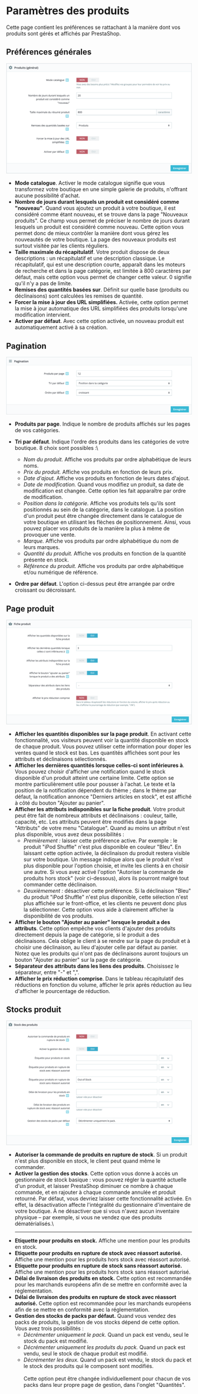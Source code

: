 # Paramètres des produits

Cette page contient les préférences se rattachant à la manière dont vos produits sont gérés et affichés par PrestaShop.

## Préférences générales <a href="#parametresdesproduits-preferencesgenerales" id="parametresdesproduits-preferencesgenerales"></a>

![](../../../.gitbook/assets/64225331.png)

* **Mode catalogue**. Activer le mode catalogue signifie que vous transformez votre boutique en une simple galerie de produits, n'offrant aucune possibilité d'achat.
* **Nombre de jours durant lesquels un produit est considéré comme "nouveau"**. Quand vous ajoutez un produit à votre boutique, il est considéré comme étant nouveau, et se trouve dans la page "Nouveaux produits". Ce champ vous permet de préciser le nombre de jours durant lesquels un produit est considéré comme nouveau. Cette option vous permet donc de mieux contrôler la manière dont vous gérez les nouveautés de votre boutique. La page des nouveaux produits est surtout visitée par les clients réguliers.
* **Taille maximale du récapitulatif**. Votre produit dispose de deux descriptions : un récapitulatif et une description classique. Le récapitulatif, qui est une description courte, apparaît dans les moteurs de recherche et dans la page catégorie, est limitée à 800 caractères par défaut, mais cette option vous permet de changer cette valeur. 0 signifie qu'il n'y a pas de limite.
* **Remises des quantités basées sur**. Définit sur quelle base (produits ou déclinaisons) sont calculées les remises de quantité.
* **Forcer la mise à jour des URL simplifiées.** Activée, cette option permet la mise à jour automatique des URL simplifiées des produits lorsqu'une modification intervient.
* **Activer par défaut**. Avec cette option activée, un nouveau produit est automatiquement activé à sa création.

## Pagination <a href="#parametresdesproduits-pagination" id="parametresdesproduits-pagination"></a>

![](../../../.gitbook/assets/64225332.png)

* **Produits par page**. Indique le nombre de produits affichés sur les pages de vos catégories.
* **Tri par défaut**. Indique l'ordre des produits dans les catégories de votre boutique. 8 choix sont possibles :\

  * _Nom du produit._ Affiche vos produits par ordre alphabétique de leurs noms.
  * _Prix du produit._ Affiche vos produits en fonction de leurs prix.
  * _Date d'ajout._ Affiche vos produits en fonction de leurs dates d'ajout.
  * _Date de modification._ Quand vous modifiez un produit, sa date de modification est changée. Cette option les fait apparaître par ordre de modification.
  * _Position dans la catégorie._ Affiche vos produits tels qu'ils sont positionnés au sein de la catégorie, dans le catalogue. La position d'un produit peut être changée directement dans le catalogue de votre boutique en utilisant les flèches de positionnement. Ainsi, vous pouvez placer vos produits de la manière la plus à même de provoquer une vente.
  * _Marque._ Affiche vos produits par ordre alphabétique du nom de leurs marques.
  * _Quantité du produit._ Affiche vos produits en fonction de la quantité présente en stock.
  * _Référence du produit._ Affiche vos produits par ordre alphabétique et/ou numérique de référence.
* **Ordre par défaut**. L'option ci-dessus peut être arrangée par ordre croissant ou décroissant.

## Page produit <a href="#parametresdesproduits-pageproduit" id="parametresdesproduits-pageproduit"></a>

![](../../../.gitbook/assets/64225333.png)

* **Afficher les quantités disponibles sur la page produit**. En activant cette fonctionnalité, vos visiteurs peuvent voir la quantité disponible en stock de chaque produit. Vous pouvez utiliser cette information pour doper les ventes quand le stock est bas. Les quantités affichées sont pour les attributs et déclinaisons sélectionnés.
* **Afficher les dernières quantités lorsque celles-ci sont inférieures à**. Vous pouvez choisir d'afficher une notification quand le stock disponible d'un produit atteint une certaine limite. Cette option se montre particulièrement utile pour pousser à l'achat. Le texte et la position de la notification dépendent du thème ; dans le thème par défaut, la notification annonce "Derniers articles en stock", et est affiché à côté du bouton "Ajouter au panier".
* **Afficher les attributs indisponibles sur la fiche produit**. Votre produit peut être fait de nombreux attributs et déclinaisons : couleur, taille, capacité, etc. Les attributs peuvent être modifiés dans la page "Attributs" de votre menu "Catalogue". Quand au moins un attribut n'est plus disponible, vous avez deux possibilités :
  * _Premièrement :_ laisser cette préférence active. Par exemple : le produit "iPod Shuffle" n'est plus disponible en couleur "Bleu". En laissant cette option activée, la déclinaison du produit restera visible sur votre boutique. Un message indique alors que le produit n'est plus disponible pour l'option choisie, et invite les clients à en choisir une autre. Si vous avez activé l'option "Autoriser la commande de produits hors stock" (voir ci-dessous), alors ils pourront malgré tout commander cette déclinaison.
  * _Deuxièmement :_ désactiver cette préférence. Si la déclinaison "Bleu" du produit "iPod Shuffle" n'est plus disponible, cette sélection n'est plus affichée sur le front-office, et les clients ne peuvent donc plus la sélectionner. Cette option vous aide à clairement afficher la disponibilité de vos produits.
* **Afficher le bouton "Ajouter au panier" lorsque le produit a des attributs**. Cette option empêche vos clients d'ajouter des produits directement depuis la page de catégorie, si le produit a des déclinaisons. Cela oblige le client à se rendre sur la page du produit et à choisir une déclinaison, au lieu d'ajouter celle par défaut au panier. Notez que les produits qui n'ont pas de déclinaisons auront toujours un bouton "Ajouter au panier" sur la page de catégorie.
* **Séparateur des attributs dans les liens des produits**. Choisissez le séparateur, entre "-" et ",".
* **Afficher le prix réduction comprise**. Dans le tableau récapitulatif des réductions en fonction du volume, afficher le prix après réduction au lieu d'afficher le pourcentage de réduction.

## Stocks produit <a href="#parametresdesproduits-stocksproduit" id="parametresdesproduits-stocksproduit"></a>

![](../../../.gitbook/assets/64225336.png)

* **Autoriser la commande de produits en rupture de stock**. Si un produit n'est plus disponible en stock, le client peut quand même le commander.
* **Activer la gestion des stocks**. Cette option vous donne à accès un gestionnaire de stock basique : vous pouvez régler la quantité actuelle d'un produit, et laisser PrestaShop diminuer ce nombre à chaque commande, et en rajouter à chaque commande annulée et produit retourné. Par défaut, vous devriez laisser cette fonctionnalité activée. En effet, la désactivation affecte l'intégralité du gestionnaire d'inventaire de votre boutique. À ne désactiver que si vous n'avez aucun inventaire physique – par exemple, si vous ne vendez que des produits dématérialisés.\
  ****
* **Etiquette pour produits en stock.** Affiche une mention pour les produits en stock.
* **Etiquette pour produits en rupture de stock avec réassort autorisé.** Affiche une mention pour les produits hors stock avec réassort autorisé.
* **Etiquette pour produits en rupture de stock sans réassort autorisé.** Affiche une mention pour les produits hors stock sans réassort autorisé.
* **Délai de livraison des produits en stock.** Cette option est recommandée pour les marchands européens afin de se mettre en conformité avec la réglementation.
* **Délai de livraison des produits en rupture de stock avec réassort autorisé.** Cette option est recommandée pour les marchands européens afin de se mettre en conformité avec la réglementation.
* **Gestion des stocks de packs par défaut.** Quand vous vendez des packs de produits, la gestion de vos stocks dépend de cette option. Vous avez trois possibilités :
  * _Décrémenter uniquement le pack._ Quand un pack est vendu, seul le stock du pack est modifié.
  * _Décrémenter uniquement les produits du pack._ Quand un pack est vendu, seul le stock de chaque produit est modifié.
  * _Décrémenter les deux._ Quand un pack est vendu, le stock du pack et le stock des produits qui le composent sont modifiés.\
    \
    Cette option peut être changée individuellement pour chacun de vos packs dans leur propre page de gestion, dans l'onglet "Quantités".
